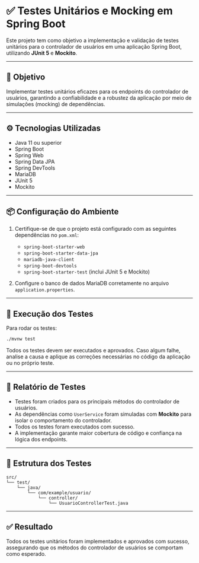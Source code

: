 
# ✅ Testes Unitários e Mocking em Spring Boot

Este projeto tem como objetivo a implementação e validação de testes unitários para o controlador de usuários em uma aplicação Spring Boot, utilizando **JUnit 5** e **Mockito**.

---

## 🎯 Objetivo

Implementar testes unitários eficazes para os endpoints do controlador de usuários, garantindo a confiabilidade e a robustez da aplicação por meio de simulações (mocking) de dependências.

---

## ⚙️ Tecnologias Utilizadas

- Java 11 ou superior  
- Spring Boot  
- Spring Web  
- Spring Data JPA  
- Spring DevTools  
- MariaDB  
- JUnit 5  
- Mockito  

---

## 📦 Configuração do Ambiente

1. Certifique-se de que o projeto está configurado com as seguintes dependências no `pom.xml`:
   - `spring-boot-starter-web`
   - `spring-boot-starter-data-jpa`
   - `mariadb-java-client`
   - `spring-boot-devtools`
   - `spring-boot-starter-test` (inclui JUnit 5 e Mockito)

2. Configure o banco de dados MariaDB corretamente no arquivo `application.properties`.

---

## 🧪 Execução dos Testes

Para rodar os testes:

```bash
./mvnw test
```

Todos os testes devem ser executados e aprovados. Caso algum falhe, analise a causa e aplique as correções necessárias no código da aplicação ou no próprio teste.

---

## 📝 Relatório de Testes

- Testes foram criados para os principais métodos do controlador de usuários.
- As dependências como `UserService` foram simuladas com **Mockito** para isolar o comportamento do controlador.
- Todos os testes foram executados com sucesso.
- A implementação garante maior cobertura de código e confiança na lógica dos endpoints.

---

## 📁 Estrutura dos Testes

```
src/
└── test/
    └── java/
        └── com/example/usuario/
            └── controller/
                └── UsuarioControllerTest.java
```

---

## ✅ Resultado

Todos os testes unitários foram implementados e aprovados com sucesso, assegurando que os métodos do controlador de usuários se comportam como esperado.
